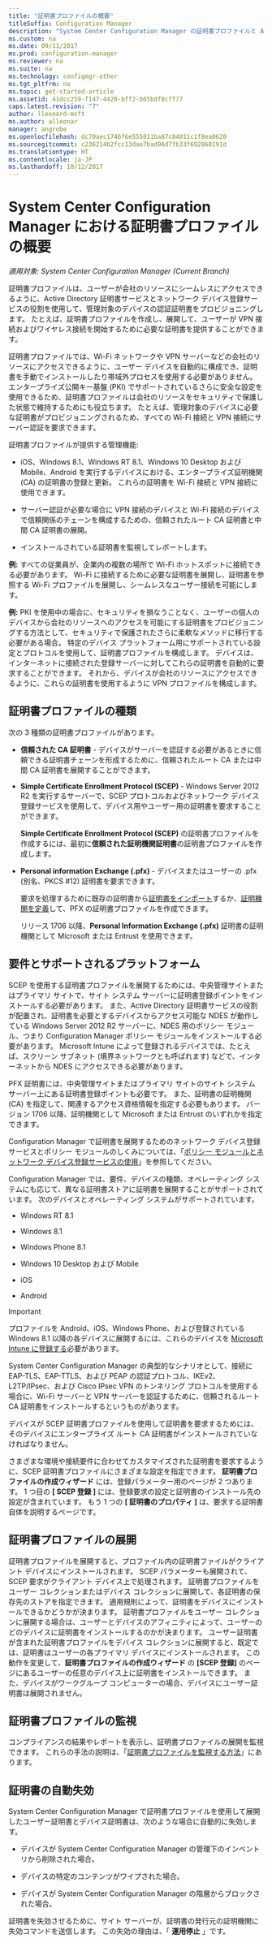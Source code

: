 ```yaml
---
title: "証明書プロファイルの概要"
titleSuffix: Configuration Manager
description: "System Center Configuration Manager の証明書プロファイルと Active Directory 証明書サービスの使用方法について説明します。"
ms.custom: na
ms.date: 09/11/2017
ms.prod: configuration-manager
ms.reviewer: na
ms.suite: na
ms.technology: configmgr-other
ms.tgt_pltfrm: na
ms.topic: get-started-article
ms.assetid: 41dcc259-f147-4420-bff2-b65bdf8cff77
caps.latest.revision: "7"
author: lleonard-msft
ms.author: alleonar
manager: angrobe
ms.openlocfilehash: dc70aec1746f6e555011ba87c84811c1f8ea0620
ms.sourcegitcommit: c236214b2fcc13dae7bad96d7fb33f692868191d
ms.translationtype: HT
ms.contentlocale: ja-JP
ms.lasthandoff: 10/12/2017
---
```

# <a name="introduction-to-certificate-profiles-in-system-center-configuration-manager"></a>System Center Configuration Manager における証明書プロファイルの概要

*適用対象: System Center Configuration Manager (Current Branch)*


証明書プロファイルは、ユーザーが会社のリソースにシームレスにアクセスできるように、Active Directory 証明書サービスとネットワーク デバイス登録サービスの役割を使用して、管理対象のデバイスの認証証明書をプロビジョニングします。 たとえば、証明書プロファイルを作成し、展開して、ユーザーが VPN 接続およびワイヤレス接続を開始するために必要な証明書を提供することができます。

証明書プロファイルでは、Wi-Fi ネットワークや VPN サーバーなどの会社のリソースにアクセスできるように、ユーザー デバイスを自動的に構成でき、証明書を手動でインストールしたり帯域外プロセスを使用する必要がありません。 エンタープライズ公開キー基盤 (PKI) でサポートされているさらに安全な設定を使用できるため、証明書プロファイルは会社のリソースをセキュリティで保護した状態で維持するためにも役立ちます。 たとえば、管理対象のデバイスに必要な証明書がプロビジョニングされるため、すべての Wi-Fi 接続と VPN 接続にサーバー認証を要求できます。   

証明書プロファイルが提供する管理機能:  

-   iOS、Windows 8.1、Windows RT 8.1、Windows 10 Desktop および Mobile、Android を実行するデバイスにおける、エンタープライズ証明機関 (CA) の証明書の登録と更新。 これらの証明書を Wi-Fi 接続と VPN 接続に使用できます。  

-   サーバー認証が必要な場合に VPN 接続のデバイスと Wi-Fi 接続のデバイスで信頼関係のチェーンを構成するための、信頼されたルート CA 証明書と中間 CA 証明書の展開。  

-   インストールされている証明書を監視してレポートします。  

**例:** すべての従業員が、企業内の複数の場所で Wi-Fi ホットスポットに接続できる必要があります。 Wi-Fi に接続するために必要な証明書を展開し、証明書を参照する Wi-Fi プロファイルを展開し、シームレスなユーザー接続を可能にします。  

**例:** PKI を使用中の場合に、セキュリティを損なうことなく、ユーザーの個人のデバイスから会社のリソースへのアクセスを可能にする証明書をプロビジョニングする方法として、セキュリティで保護されたさらに柔軟なメソッドに移行する必要がある場合。 特定のデバイス プラットフォーム用にサポートされている設定とプロトコルを使用して、証明書プロファイルを構成します。 デバイスは、インターネットに接続された登録サーバーに対してこれらの証明書を自動的に要求することができます。 それから、デバイスが会社のリソースにアクセスできるように、これらの証明書を使用するように VPN プロファイルを構成します。  

## <a name="types-of-certificate-profiles"></a>証明書プロファイルの種類  
 次の 3 種類の証明書プロファイルがあります。  

-   **信頼された CA 証明書** - デバイスがサーバーを認証する必要があるときに信頼できる証明書チェーンを形成するために、信頼されたルート CA または中間 CA 証明書を展開することができます。  

-   **Simple Certificate Enrollment Protocol (SCEP)** - Windows Server 2012 R2 を実行するサーバーで、SCEP プロトコルおよびネットワーク デバイス登録サービスを使用して、デバイス用やユーザー用の証明書を要求することができます。

    **Simple Certificate Enrollment Protocol (SCEP)** の証明書プロファイルを作成するには、最初に**信頼された証明機関証明書**の証明書プロファイルを作成します。

-   **Personal information Exchange (.pfx)** - デバイスまたはユーザーの .pfx (別名、PKCS #12) 証明書を要求できます。

    要求を処理するために既存の証明書から[証明書をインポート](/sccm/mdm/deploy-use/import-pfx-certificate-profiles)するか、[証明機関を定義](/sccm/mdm/deploy-use/create-pfx-certificate-profiles)して、PFX の証明書プロファイルを作成できます。

    リリース 1706 以降、**Personal Information Exchange (.pfx)** 証明書の証明機関として Microsoft または Entrust を使用できます。


## <a name="requirements-and-supported-platforms"></a>要件とサポートされるプラットフォーム  
SCEP を使用する証明書プロファイルを展開するためには、中央管理サイトまたはプライマリ サイトで、サイト システム サーバーに証明書登録ポイントをインストールする必要があります。 また、Active Directory 証明書サービスの役割が配置され、証明書を必要とするデバイスからアクセス可能な NDES が動作している Windows Server 2012 R2 サーバーに、NDES 用のポリシー モジュール、つまり Configuration Manager ポリシー モジュールをインストールする必要があります。 Microsoft Intune によって登録されるデバイスでは、たとえば、スクリーン サブネット (境界ネットワークとも呼ばれます) などで、インターネットから NDES にアクセスできる必要があります。  

PFX 証明書には、中央管理サイトまたはプライマリ サイトのサイト システム サーバー上にある証明書登録ポイントも必要です。  また、証明書の証明機関 (CA) を指定して、関連するアクセス資格情報を指定する必要もあります。  バージョン 1706 以降、証明機関として Microsoft または Entrust のいずれかを指定できます。  

Configuration Manager で証明書を展開するためのネットワーク デバイス登録サービスとポリシー モジュールのしくみについては、「[ポリシー モジュールとネットワーク デバイス登録サービスの使用](http://go.microsoft.com/fwlink/p/?LinkId=328657)」を参照してください。  

Configuration Manager では、要件、デバイスの種類、オペレーティング システムにも応じて、異なる証明書ストアに証明書を展開することがサポートされています。 次のデバイスとオペレーティング システムがサポートされています。  

-   Windows RT 8.1  

-   Windows 8.1  

-   Windows Phone 8.1  

-   Windows 10 Desktop および Mobile  

-   iOS  

-   Android  

> [!IMPORTANT]  
>  プロファイルを Android、iOS、Windows Phone、および登録されている Windows 8.1 以降の各デバイスに展開するには、これらのデバイスを [Microsoft Intune に登録する](https://technet.microsoft.com/en-us/library/dn646962.aspx)必要があります。   

System Center Configuration Manager の典型的なシナリオとして、接続に EAP-TLS、EAP-TTLS、および PEAP の認証プロトコル、IKEv2、L2TP/IPsec、および Cisco IPsec VPN のトンネリング プロトコルを使用する場合に、Wi-Fi サーバーと VPN サーバーを認証するために、信頼されるルート CA 証明書をインストールするというものがあります。  

デバイスが SCEP 証明書プロファイルを使用して証明書を要求するためには、そのデバイスにエンタープライズ ルート CA 証明書がインストールされていなければなりません。  

さまざまな環境や接続要件に合わせてカスタマイズされた証明書を要求するように、SCEP 証明書プロファイルにさまざまな設定を指定できます。 **証明書プロファイルの作成ウィザード** には、登録パラメーター用のページが 2 つあります。 1 つ目の **[ SCEP 登録 ]** には、登録要求の設定と証明書のインストール先の設定が含まれています。 もう 1 つの **[ 証明書のプロパティ ]** は、要求する証明書自体を説明するページです。  

## <a name="deploying-certificate-profiles"></a>証明書プロファイルの展開  
 証明書プロファイルを展開すると、プロファイル内の証明書ファイルがクライアント デバイスにインストールされます。 SCEP パラメーターも展開されて、SCEP 要求がクライアント デバイス上で処理されます。 証明書プロファイルをユーザー コレクションまたはデバイス コレクションに展開して、各証明書の保存先のストアを指定できます。 適用規則によって、証明書をデバイスにインストールできるかどうかが決まります。 証明書プロファイルをユーザー コレクションに展開する場合は、ユーザーとデバイスのアフィニティによって、ユーザーのどのデバイスに証明書をインストールするのかが決まります。 ユーザー証明書が含まれた証明書プロファイルをデバイス コレクションに展開すると、既定では、証明書はユーザーの各プライマリ デバイスにインストールされます。 この動作を変更して、**証明書プロファイルの作成ウィザード** の **[SCEP 登録]** のページにあるユーザーの任意のデバイス上に証明書をインストールできます。 また、デバイスがワークグループ コンピューターの場合、デバイスにユーザー証明書は展開されません。  

## <a name="monitoring-certificate-profiles"></a>証明書プロファイルの監視  

コンプライアンスの結果やレポートを表示し、証明書プロファイルの展開を監視できます。 これらの手法の説明は、「[証明書プロファイルを監視する方法](/sccm/protect/deploy-use/monitor-certificate-profiles)」にあります。


## <a name="automatic-revocation-of-certificates"></a>証明書の自動失効  
 System Center Configuration Manager で証明書プロファイルを使用して展開したユーザー証明書とデバイス証明書は、次のような場合に自動的に失効します。  

-   デバイスが System Center Configuration Manager の管理下のインベントリから削除された場合。  

-   デバイスの特定のコンテンツがワイプされた場合。  

-   デバイスが System Center Configuration Manager の階層からブロックされた場合。  

 証明書を失効させるために、サイト サーバーが、証明書の発行元の証明機関に失効コマンドを送信します。 この失効の理由は、「 **運用停止** 」です。  
